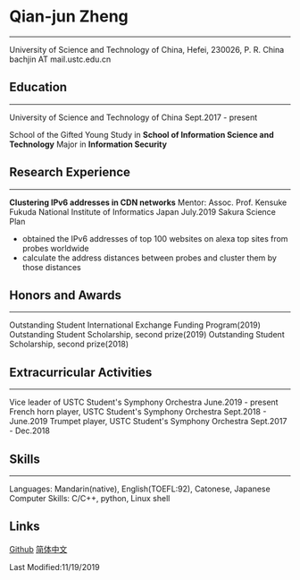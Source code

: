 # Qian-jun Zheng
--------
University of Science and Technology of China, Hefei, 230026, P. R. China
bachjin AT mail.ustc.edu.cn

## Education
---
University of Science and Technology of China 
Sept.2017 - present

School of the Gifted Young
Study in **School of Information Science and Technology**
Major in **Information Security** 

## Research Experience
--- 
**Clustering IPv6 addresses in CDN networks**
Mentor: Assoc. Prof. Kensuke Fukuda
National Institute of Informatics
Japan               July.2019   Sakura Science Plan

-   obtained the IPv6 addresses of top 100
    websites on alexa top sites from probes 
    worldwide
-   calculate the address distances between 
    probes and cluster them by those distances 

## Honors and Awards
---
Outstanding Student International Exchange Funding Program(2019)
Outstanding Student Scholarship, second prize(2019)
Outstanding Student Scholarship, second prize(2018)

## Extracurricular Activities 
--- 
Vice leader of USTC Student's Symphony Orchestra 
June.2019 - present
French horn player, USTC Student's Symphony Orchestra 
Sept.2018 - June.2019
Trumpet player, USTC Student's Symphony Orchestra 
Sept.2017 - Dec.2018

## Skills
---
Languages: Mandarin(native), English(TOEFL:92), Catonese, Japanese
Computer Skills: C/C++, python, Linux shell

## Links
[Github](https://github.com/bachjin)
[简体中文](./index_zh.html)

Last Modified:11/19/2019